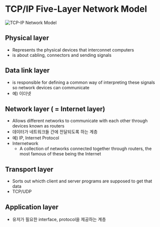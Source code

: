 # TCP/IP Five-Layer Network Model

![TCP-IP Network Model](https://images.velog.io/images/dmsgk/post/c8de5b39-7306-4b76-8e25-20d933923b2f/TCP:IP%20Five-Layer%20Network%20Model.png)

## Physical layer

- Represents the physical devices that interconnet computers
- is about cabling, connectors and sending signals

## Data link layer

- is responsible for defining a common way of interpreting these signals so network devices can communicate
- 예) 이더넷 

## Network layer ( = Internet layer)

- Allows different networks to communicate with each other through devices known as routers
- 데이터가 네트워크들 간에 전달되도록 하는 계층
- 예) IP, Internet Protocol
- Internetwork 
  - A collection of networks connected together through routers, the most famous of these being the Internet

## Transport layer

- Sorts out whicth client and server programs are supposed to get that data
- TCP/UDP

## Application layer

- 유저가 필요한 interface, protocol을 제공하는 계층



